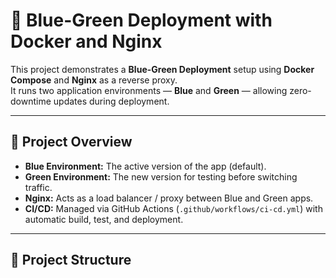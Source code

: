 # 🐳 Blue-Green Deployment with Docker and Nginx

This project demonstrates a **Blue-Green Deployment** setup using **Docker Compose** and **Nginx** as a reverse proxy.  
It runs two application environments — **Blue** and **Green** — allowing zero-downtime updates during deployment.

---

## 🚀 Project Overview

- **Blue Environment:** The active version of the app (default).
- **Green Environment:** The new version for testing before switching traffic.
- **Nginx:** Acts as a load balancer / proxy between Blue and Green apps.
- **CI/CD:** Managed via GitHub Actions (`.github/workflows/ci-cd.yml`) with automatic build, test, and deployment.

---

## 🧱 Project Structure

